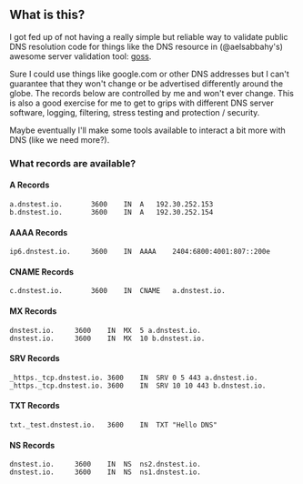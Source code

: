 ## What is this?
I got fed up of not having a really simple but reliable way to validate public DNS resolution code for things like the DNS resource in (@aelsabbahy's) awesome server validation tool: [goss](https://goss.rocks).

Sure I could use things like google.com or other DNS addresses but I can't guarantee that they won't change or be advertised differently around the globe. The records below are controlled by me and won't ever change. This is also a good exercise for me to get to grips with different DNS server software, logging, filtering, stress testing and protection / security. 

Maybe eventually I'll make some tools available to interact a bit more with DNS (like we need more?).

### What records are available?

#### A Records
```
a.dnstest.io.		3600	IN	A	192.30.252.153
b.dnstest.io.		3600	IN	A	192.30.252.154
```

#### AAAA Records
```
ip6.dnstest.io.		3600	IN	AAAA	2404:6800:4001:807::200e
```

#### CNAME Records
```
c.dnstest.io.		3600	IN	CNAME	a.dnstest.io.
```

#### MX Records
```
dnstest.io.		3600	IN	MX	5 a.dnstest.io.
dnstest.io.		3600	IN	MX	10 b.dnstest.io.
```

#### SRV Records
```
_https._tcp.dnstest.io.	3600	IN	SRV	0 5 443 a.dnstest.io.
_https._tcp.dnstest.io.	3600	IN	SRV	10 10 443 b.dnstest.io.
```

#### TXT Records
```
txt._test.dnstest.io.	3600	IN	TXT	"Hello DNS"
```

#### NS Records
```
dnstest.io.		3600	IN	NS	ns2.dnstest.io.
dnstest.io.		3600	IN	NS	ns1.dnstest.io.
```
